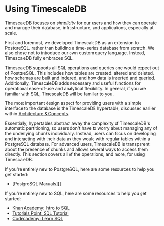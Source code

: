 # Using TimescaleDB

TimescaleDB focuses on _simplicity_ for our users and how they can operate and
manage their database, infrastructure, and applications, especially at scale.

First and foremost, we developed TimescaleDB as an extension to PostgreSQL,
rather than building a time-series database from scratch. We also chose not to introduce
our own custom query language. Instead, TimescaleDB fully embraces SQL.

TimescaleDB supports all SQL operations and queries one would expect out of PostgreSQL.
This includes how tables are created, altered and deleted, how schemas are built and indexed,
and how data is inserted and queried. Additionally, TimescaleDB adds necessary and useful
functions for operational ease-of-use and analytical flexibility. In general, if you are
familiar with SQL, TimescaleDB will be familiar to you.

The most important design aspect for providing users with a simple interface to
the database is the TimescaleDB hypertable, discussed earlier within
[Architecture & Concepts][architecture].

Essentially, hypertables abstract away the complexity of TimescaleDB's automatic
partitioning, so users don't have to worry about managing any of the underlying
chunks individually. Instead, users can focus on developing and interacting with their data as
they would with regular tables within a PostgreSQL database. For advanced users, TimescaleDB is
transparent about the presence of chunks and allows several ways to access them directly.
This section covers all of the operations, and more, for using TimescaleDB.

If you're entirely new to PostgreSQL, here are some resources to help you get started:
- [PostgreSQL Manuals][]

If you're entirely new to SQL, here are some resources to help you get started:
- [Khan Academy: Intro to SQL][khanacademy]
- [Tutorials Point: SQL Tutorial][tutorialspoint]
- [Codecademy: Learn SQL][codecademy]


[architecture]: /introduction/architecture
[creating-hypertables]: /using-timescaledb/hypertables
[PostgreSQL Manual]: https://www.postgresql.org/docs/manuals/
[tutorialspoint]: https://www.tutorialspoint.com/sql/
[khanacademy]: https://www.khanacademy.org/computing/computer-programming/sql
[codecademy]: https://www.codecademy.com/learn/learn-sql
